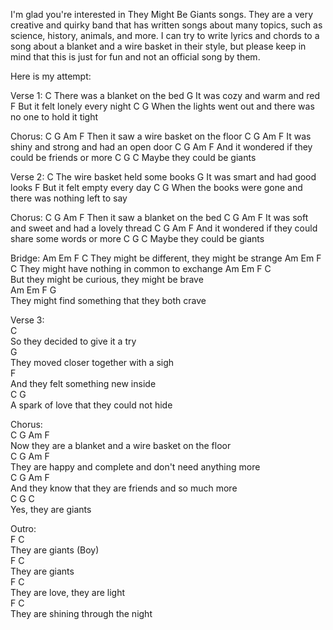 I'm glad you're interested in They Might Be Giants songs. They are a very creative and quirky band that has written songs about many topics, such as science, history, animals, and more. I can try to write lyrics and chords to a song about a blanket and a wire basket in their style, but please keep in mind that this is just for fun and not an official song by them.

Here is my attempt:

Verse 1:
C
There was a blanket on the bed
G
It was cozy and warm and red
F
But it felt lonely every night
C G
When the lights went out and there was no one to hold it tight

Chorus:
C G Am F
Then it saw a wire basket on the floor
C G Am F
It was shiny and strong and had an open door
C G Am F
And it wondered if they could be friends or more
C G C
Maybe they could be giants

Verse 2:
C 
The wire basket held some books 
G 
It was smart and had good looks 
F 
But it felt empty every day 
C G 
When the books were gone and there was nothing left to say 

Chorus:
C G Am F 
Then it saw a blanket on the bed 
C G Am F 
It was soft and sweet and had a lovely thread 
C G Am F 
And it wondered if they could share some words or more 
C G C 
Maybe they could be giants 

Bridge:
Am Em F C 
They might be different, they might be strange 
Am Em F C 
They might have nothing in common to exchange 
Am Em F C  
But they might be curious, they might be brave  
Am Em F G  
They might find something that they both crave 

Verse 3:  
C  
So they decided to give it a try  
G  
They moved closer together with a sigh  
F  
And they felt something new inside  
C G  
A spark of love that they could not hide 

Chorus:  
C G Am F   
Now they are a blanket and a wire basket on the floor   
C G Am F   
They are happy and complete and don't need anything more   
C G Am F   
And they know that they are friends and so much more   
C G C   
Yes, they are giants 

Outro:  
F C   
They are giants (Boy)   
F C   
They are giants   
F C    
They are love, they are light   
F C    
They are shining through the night